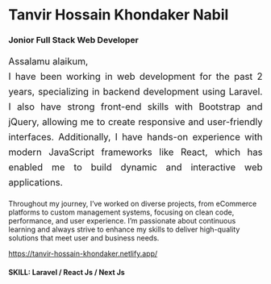 <h1>Tanvir Hossain Khondaker Nabil</h1> 
<h3>Jonior Full Stack Web Developer</h3>

<p style="font-size: 18px; text-align: justify; font-weight: 400; line-height: 30px;">
 Assalamu alaikum,
 <br>
 I have been working in web development for the past 2 years, specializing in backend development using Laravel. I also have strong front-end skills with Bootstrap and jQuery, allowing me to create responsive and user-friendly interfaces. Additionally, I have hands-on experience with modern JavaScript frameworks like React, which has enabled me to build dynamic and interactive web applications.
 
 Throughout my journey, I’ve worked on diverse projects, from eCommerce platforms to custom management systems, focusing on clean code, performance, and user experience. I’m passionate about continuous learning and always strive to enhance my skills to deliver high-quality solutions that meet user and business needs.
 </p>

 https://tanvir-hossain-khondaker.netlify.app/

<h4>SKILL: Laravel / React Js / Next Js</h4>

